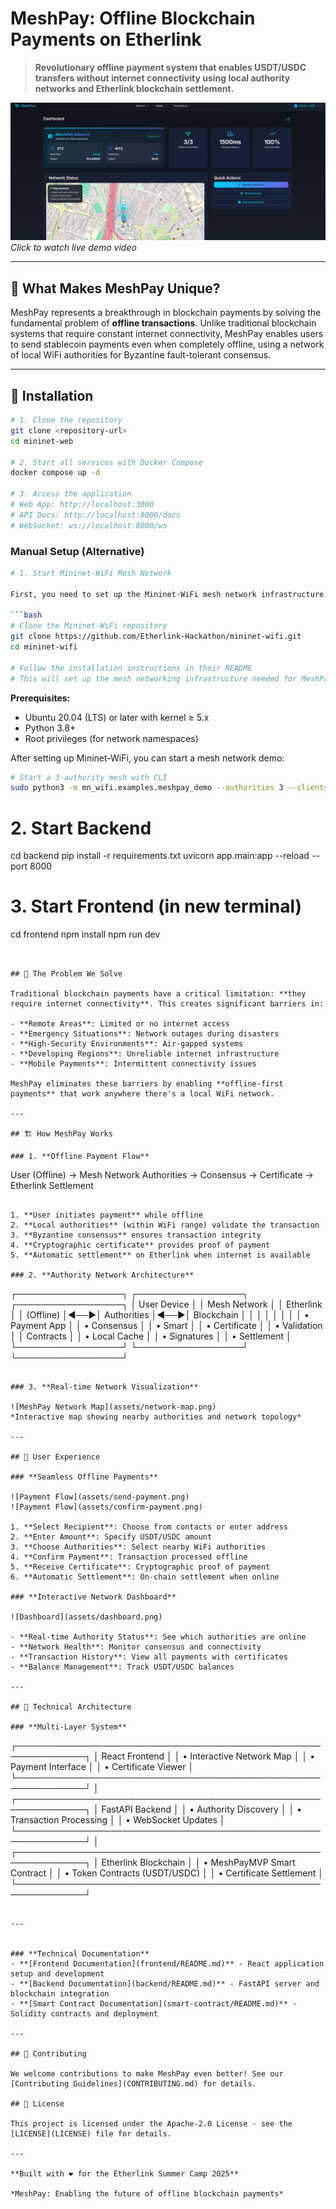 # MeshPay: Offline Blockchain Payments on Etherlink

> **Revolutionary offline payment system that enables USDT/USDC transfers without internet connectivity using local authority networks and Etherlink blockchain settlement.**

[![MeshPay Demo](assets/meshpay-demo.png)](assets/meshpay-demo.mp4)
*Click to watch live demo video*

---

## 🌟 What Makes MeshPay Unique?

MeshPay represents a breakthrough in blockchain payments by solving the fundamental problem of **offline transactions**. Unlike traditional blockchain systems that require constant internet connectivity, MeshPay enables users to send stablecoin payments even when completely offline, using a network of local WiFi authorities for Byzantine fault-tolerant consensus.

---

## 🔗 Installation

```bash
# 1. Clone the repository
git clone <repository-url>
cd mininet-web

# 2. Start all services with Docker Compose
docker compose up -d

# 3. Access the application
# Web App: http://localhost:3000
# API Docs: http://localhost:8000/docs
# WebSocket: ws://localhost:8000/ws
```

### **Manual Setup (Alternative)**

```bash
# 1. Start Mininet-WiFi Mesh Network

First, you need to set up the Mininet-WiFi mesh network infrastructure. Follow the setup instructions in the [Mininet-WiFi repository](https://github.com/Etherlink-Hackathon/mininet-wifi):

```bash
# Clone the Mininet-WiFi repository
git clone https://github.com/Etherlink-Hackathon/mininet-wifi.git
cd mininet-wifi

# Follow the installation instructions in their README
# This will set up the mesh networking infrastructure needed for MeshPay
```

**Prerequisites:**
- Ubuntu 20.04 (LTS) or later with kernel ≥ 5.x
- Python 3.8+
- Root privileges (for network namespaces)

After setting up Mininet-WiFi, you can start a mesh network demo:

```bash
# Start a 3-authority mesh with CLI
sudo python3 -m mn_wifi.examples.meshpay_demo --authorities 3 --clients 0 --internet
```

# 2. Start Backend
cd backend
pip install -r requirements.txt
uvicorn app.main:app --reload --port 8000

# 3. Start Frontend (in new terminal)
cd frontend
npm install
npm run dev

```


## 🎯 The Problem We Solve

Traditional blockchain payments have a critical limitation: **they require internet connectivity**. This creates significant barriers in:

- **Remote Areas**: Limited or no internet access
- **Emergency Situations**: Network outages during disasters
- **High-Security Environments**: Air-gapped systems
- **Developing Regions**: Unreliable internet infrastructure
- **Mobile Payments**: Intermittent connectivity issues

MeshPay eliminates these barriers by enabling **offline-first payments** that work anywhere there's a local WiFi network.

---

## 🏗️ How MeshPay Works

### 1. **Offline Payment Flow**
```
User (Offline) → Mesh Network Authorities → Consensus → Certificate → Etherlink Settlement
```

1. **User initiates payment** while offline
2. **Local authorities** (within WiFi range) validate the transaction
3. **Byzantine consensus** ensures transaction integrity
4. **Cryptographic certificate** provides proof of payment
5. **Automatic settlement** on Etherlink when internet is available

### 2. **Authority Network Architecture**
```
┌─────────────────┐    ┌─────────────────┐    ┌─────────────────┐
│   User Device   │    │  Mesh Network     │    │  Etherlink      │
│   (Offline)     │◄──►│  Authorities    │◄──►│  Blockchain     │
│                 │    │                 │    │                 │
│ • Payment App   │    │ • Consensus     │    │ • Smart         │
│ • Certificate   │    │ • Validation    │    │   Contracts     │
│ • Local Cache   │    │ • Signatures    │    │ • Settlement    │
└─────────────────┘    └─────────────────┘    └─────────────────┘
```

### 3. **Real-time Network Visualization**

![MeshPay Network Map](assets/network-map.png)
*Interactive map showing nearby authorities and network topology*

---

## 🎨 User Experience

### **Seamless Offline Payments**

![Payment Flow](assets/send-payment.png)
![Payment Flow](assets/confirm-payment.png)

1. **Select Recipient**: Choose from contacts or enter address
2. **Enter Amount**: Specify USDT/USDC amount
3. **Choose Authorities**: Select nearby WiFi authorities
4. **Confirm Payment**: Transaction processed offline
5. **Receive Certificate**: Cryptographic proof of payment
6. **Automatic Settlement**: On-chain settlement when online

### **Interactive Network Dashboard**

![Dashboard](assets/dashboard.png)

- **Real-time Authority Status**: See which authorities are online
- **Network Health**: Monitor consensus and connectivity
- **Transaction History**: View all payments with certificates
- **Balance Management**: Track USDT/USDC balances

---

## 🔧 Technical Architecture

### **Multi-Layer System**

```
┌─────────────────────────────────────────────────────────────┐
│                    React Frontend                          │
│  • Interactive Network Map                                 │
│  • Payment Interface                                       │
│  • Certificate Viewer                                      │
└─────────────────────────────────────────────────────────────┘
                                │
┌─────────────────────────────────────────────────────────────┐
│                   FastAPI Backend                          │
│  • Authority Discovery                                      │
│  • Transaction Processing                                   │
│  • WebSocket Updates                                        │
└─────────────────────────────────────────────────────────────┘
                                │
┌─────────────────────────────────────────────────────────────┐
│                Etherlink Blockchain                        │
│  • MeshPayMVP Smart Contract                               │
│  • Token Contracts (USDT/USDC)                             │
│  • Certificate Settlement                                  │
└─────────────────────────────────────────────────────────────┘
```

---


### **Technical Documentation**
- **[Frontend Documentation](frontend/README.md)** - React application setup and development
- **[Backend Documentation](backend/README.md)** - FastAPI server and blockchain integration
- **[Smart Contract Documentation](smart-contract/README.md)** - Solidity contracts and deployment

---

## 🤝 Contributing

We welcome contributions to make MeshPay even better! See our [Contributing Guidelines](CONTRIBUTING.md) for details.

## 📄 License

This project is licensed under the Apache-2.0 License - see the [LICENSE](LICENSE) file for details.

---

**Built with ❤️ for the Etherlink Summer Camp 2025**

*MeshPay: Enabling the future of offline blockchain payments*

